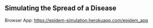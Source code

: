 ## Simulating the Spread of a Disease


Browser App: https://epidem-simulation.herokuapp.com/epidem_app
